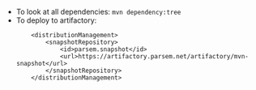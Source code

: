 
* To look at all dependencies: `mvn dependency:tree`
* To deploy to artifactory:
    ```
        <distributionManagement>
            <snapshotRepository>
                <id>parsem.snapshot</id>
                <url>https://artifactory.parsem.net/artifactory/mvn-snapshot</url>
            </snapshotRepository>
        </distributionManagement>
    ```